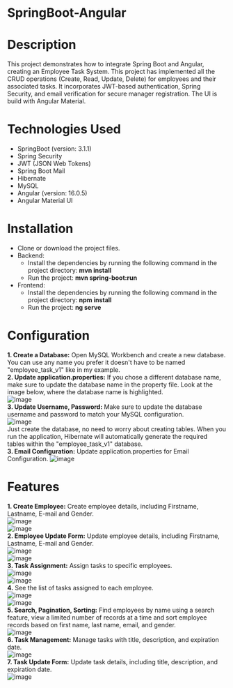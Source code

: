 # SpringBoot-Angular   
# Description   
This project demonstrates how to integrate Spring Boot and Angular, creating an Employee Task System. This project has implemented all the CRUD operations (Create, Read, Update, Delete) for employees and their associated tasks. It incorporates JWT-based authentication, Spring Security, and email verification for secure manager registration. The UI is build with Angular Material.   

# Technologies Used  
- SpringBoot  (version: 3.1.1)
- Spring Security
- JWT (JSON Web Tokens)
- Spring Boot Mail
- Hibernate  
- MySQL  
- Angular (version: 16.0.5)  
- Angular Material UI  
  
# Installation        
- Clone or download the project files.      
- Backend:  
  - Install the dependencies by running the following command in the project directory: **mvn install**   
  - Run the project: **mvn spring-boot:run**  
- Frontend:   
  - Install the dependencies by running the following command in the project directory: **npm install**    
  - Run the project: **ng serve**  

# Configuration
**1. Create a Database:** Open MySQL Workbench and create a new database. You can use any name you prefer it doesn't have to be named "employee_task_v1" like in my example.    
**2. Update application.properties:** If you chose a different database name, make sure to update the database name in the property file. Look at the image below, where the database name is       highlighted.                
  ![image](https://github.com/MiltiadisN/test/assets/103901423/959cd517-8fdb-4037-9b20-95c76350841a)     
**3. Update Username, Password:** Make sure to update the database username and password to match your MySQL configuration.   
  ![image](https://github.com/MiltiadisN/test/assets/103901423/85abad19-ce92-4bd7-a17d-36ca966bddad)    
Just create the database, no need to worry about creating tables. When you run the application, Hibernate will automatically generate the required tables within the "employee_task_v1" database.   
**3. Email Configuration:** Update application.properties for Email Configuration.
  ![image](https://github.com/user-attachments/assets/f068616e-d8c3-4d06-9931-562d6dda0459)

  

# Features      
  **1. Create Employee:** Create employee details, including Firstname, Lastname, E-mail and Gender.  
  ![image](https://github.com/MiltiadisN/test/assets/103901423/f60f7bdd-2fef-4f7e-b9b2-8b456e0f3823)  
  ![image](https://github.com/MiltiadisN/test/assets/103901423/84050f5b-b9a2-4b38-93bf-b601b94ab5f7)    
  **2. Employee Update Form:** Update employee details, including Firstname, Lastname, E-mail and Gender.    
  ![image](https://github.com/MiltiadisN/test/assets/103901423/6a5fd6fa-95ce-475c-9e4d-153848d99063)  
  ![image](https://github.com/MiltiadisN/test/assets/103901423/a5231901-41bb-4063-943d-564ece30edda)          
  **3. Task Assignment:** Assign tasks to specific employees.    
  ![image](https://github.com/MiltiadisN/test/assets/103901423/c5b7516d-8f83-4907-baea-efc8efc50ee5)  
  ![image](https://github.com/MiltiadisN/test/assets/103901423/26396ff7-9596-485b-bf06-3e39c9ff0084)       
  **4.** See the list of tasks assigned to each employee.    
  ![image](https://github.com/MiltiadisN/test/assets/103901423/6b2f068b-49c1-48a8-a636-b2731821e14b)     
  ![image](https://github.com/MiltiadisN/test/assets/103901423/183fa4cc-9be3-4ff0-bda7-60303d1f0df5)      
  **5. Search, Pagination, Sorting:** Find employees by name using a search feature, view a limited number of records at a time and sort employee records based on first name, last name, email, and gender.          
  ![image](https://github.com/MiltiadisN/test/assets/103901423/0b435eca-3a3b-48a7-b98a-1e396c190c69)     
  **6. Task Management:** Manage tasks with title, description, and expiration date.        
  ![image](https://github.com/MiltiadisN/SpringBoot-Angular/assets/103901423/9da3187e-98ce-41ce-a32a-395392c15f1f)   
  **7. Task Update Form:** Update task details, including title, description, and expiration date.  
  ![image](https://github.com/MiltiadisN/test/assets/103901423/615d7e1a-59a0-4e4d-8bdf-00fb6197c2e9)  
  





